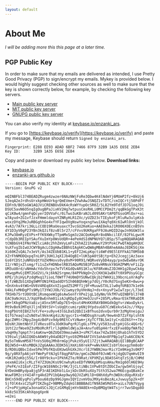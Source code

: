 ```yaml
---
layout: default
---
```


# About Me

*I will be adding more this this page at a later time.*

## PGP Public Key

In order to make sure that my emails are delivered as intended, I use Pretty
Good Privacy (PGP) to sign/encrypt my emails.  Mykey is provided below.  I
would highly suggest checking other sources as well to make sure that the key
is shown correctly below, for example, by checking the following key servers.

* [Main public key server](http://pool.sks-keyservers.net/pks/lookup?op=get&search=0x32B91A35E65E2EB4)
* [MIT public key server](https://pgp.mit.edu/pks/lookup?op=get&search=0x32B91A35E65E2EB4)
* [GNUPG public key server](http://keys.gnupg.net/pks/lookup?op=get&search=0x32B91A35E65E2EB4)

You can also verify my identity at <a href="https://keybase.io/enzanki_ars">keybase.io/enzanki_ars</a>.

If you go to [https://keybase.io/verify](https://keybase.io/verify) and paste my message,
Keybase should return `Signed by enzanki_ars`.

```
Fingerprint: E288 EE93 ADAD 6BF2 7466 87F9 32B9 1A35 E65E 2EB4
Key ID:      32B9 1A35 E65E 2EB4
```

Copy and paste or download my public key below.
**Download links:**

* [keybase.io](https://keybase.io/enzanki_ars/key.asc)
* [enzanki-ars.github.io](https://enzanki-ars.github.io/Alex_Shafer_0xE65E2EB4_pub.asc)

```
-----BEGIN PGP PUBLIC KEY BLOCK-----
Version: GnuPG v2

mQINBFbl374BEADZRugm4zwzer6NAzNWjFoRe3Qbw4K4lNdmYj6MUmP2fz+8kUj6
SJeqA2eJrdhsUrxkpHWoUrkgrQmEVme+ZVwhAwJSNQZ1vTDTC/cmIQCrtj50PdFf
EDFn9/BO5oGW1AQJViCRENBUvDkK4cRsWYYupOcSR0Z/5L82Ym9TdfJD7G1oqJ9i
DSUC5avN6O5nqIgOugBPaJixKV2Hg7wtpusCmsRHLi0MCCPDm2t/qqBkGgTPxK3t
qCiK0w4/gmnFqQcyerIOVVaFc/0iTwo3uKBraNJLd09SAKrtAPQTGsoGMlOxr+ai
w7Ayud+ZG1vfJzxFHmmldayoYZNRyHLR1ZXc/yUZD23cTIEykoFjRluRw3ulpKsb
woxzDYq2MeJuRBGghhGo4xfYFIqwOVgNswYoqxngYwu1XAqfq0Xc6IwRlOnVjkOl
4vA3/7A7kri36LLcCOD19RaUeuaxcY3vcGU2KeKuo+AAE8ekaJ1RO06XOEcnB5Vn
dY1D3yV0gP23YBn3kQJif8zvBl5r27/cFVvs9UKRgaFF9JAuHQID2qwJn9GGW3lu
KJPw38mRyzEVPs+FfK9XWkyTTpmMxSgm3z2ACQoKmpRr8o8NkcilEF/82FkLgwcM
rCdpDb3REIpYSAufXuImYp8WsUdQR+4ePeHdSIdNPNUYQ7iBSp/5TupNQQARAQAB
tCNBbGV4IFNoYWZlciA8c2hhZmVyLmFsZXhAZ21haWwuY29tPokCPwQTAQgAKQUC
VuXfvgIbIwUJCWYBgAcLCQgHAwIBBhUIAgkKCwQWAgMBAh4BAheAAAoJEDK5GjXm
Xi60KZsQAL7x3eVt/As34ZEUbB1KL1+yEFI2mLpKqcti6WFd9E5lEFFkA1T0M5bB
XZrFhNMODQxpqTnL0Pi3UH1JqXIJb4OgBI+lUK5pA0tSBjtp+Eh2JcegjjAz3axx
Gs6YCDStJuNRUsQtYUZkMHovs0vy0xM+90R91/WQRveVybD4ayp/pxdwEw8AvrOK
I2/rNOjxZlsmg/fi1sZxFHDNbelRB35AQoMU5B3PZo8vHRNskY8GHZPWM/eF1iZp
UM3uU0rd/uNHmAcYdx5hrpx7eTVlKGdQvARS1Klu/KF8RxWuZJDJHH1g28ywCk4g
oKwqpMvGjEMT2Gd2Vi/kj6kN2Srgme/84PPkNgO+ZcCKH3A1wBkTt0X9PUsyGCgc
KPE/jhiHyLPzdqMxq17isoLf0Wff74U0mDYSUNwCQkjb2fWHXiL39bcnLoXrAqPv
5jfzWBZbS1XDg5WMfON1FKQaddDY5Ih06BQhHWjp7dUj/Y0cRd7Gxg5eKX+8wu+p
+DnXnkv4tWG+UV6V4REq8XxVZigadZ52MFf1j9F+MuuwSTXL1lw0qfURB37k1e9k
U4kLFxMHDgPTs9My1T3YWJJOb/V2iwmyz9yVHnNqJ+ds+XnyvP1wIwTzpc/L73eE
fRSHb75rtUOOtBCiRsmqoeW1g6sAwSenTrXPe2jgL1dyNm/VkfM7uQINBFbl374B
EAC9aNcHzLJ/XqUFBwEnhm01izAJqRDpIy8CHeOJzsF+285PLvRmarESkTRRaDIR
pH+lKkgOPNzVa8ivjA5nx5MfaDp7E5+Qsut4MnKKXRAYB0HGdkQgYvrzWaoDykrL
Mt9vBo9JMTqVJljnE99tSV+lsUqQtcumirp6Nj9YpdsuG07CzWEekvS4Js//YKpy
hsgPbUt0IBX27oY/Fe+su9yv43lGLDa52QbI1xBfhuo2dvxQurb9r3zMgXneiguJ
Q1fG7eaqluZsNdtwl9kknKg4iLN/gycrIs+hWDDsgXruaR/9ew4nD7ZzFXplshtN
AgcZHMtr2NpyZeg4zBdPzx9dp9REtCvYzNwm+jXyTCfTBLSm1tyC+zDZ6SY++7Xy
bDsNtJUmtNbtFJlVRess0ToJOdK9aPqrRJlg6LsfPK/yV583zuEtpHjGSc4QGr6/
1UtC2zfWoe9Z3sMbURcRflrlJqN9mldWjaJA+Anvfo0SpH4rfxzEFxe8DpfWAfb2
vbqH9y7qmpt7ri4aKnw+Q6ZUQd39mozwmk3+sPK7l4ax74Zw384jOhab1hTn5YD2
V39iwljSAGIQ6DsA6W9ty04aDB2FtyoS9ZM94AFIVV3ahAn8FPBp1qf2uA6CEN/K
Ry5oTmNvmM587fnVs5U0qJMh8rmGpjPukzX5yUI17Zjt3wARAQABiQIlBBgBCAAP
BQJW5d++AhsMBQkJZgGAAAoJEDK5GjXmXi60rekP+wWvXAXCIsbYl6oxgzhm8o8r
D/RD0iQBbcIdxe5Pm7PbfKQsEKUwGhGXkJXcrlEJYWBNJmarRicYIm9Keg3s0KP7
9g/y8RXfpA6joYfWePyFtNJgSf8qgPAFUe/gmCoZNb0f0JvWErkjdgQU7qmHvEI9
+UK1R2oKbj55G/Ir80Y9cku+IPkhKZTe/R9Rat/XPXMZyL9DA5S4tqTzSjB/CHMd
oexmAIi6xjcRLzT47Z3UmJKsU9CnwhyKseEDfVNKKpbMsqsAHa/Rm1g6OlH6E9Hy
jPeFK/n31EoF/ZIFgcW1E6NOc2r9K/3jCLtiNBc1VPw8tDtZObCIw/gw5HlGjoyC
6YDeUmBRydpa8jg5P3rAE1KDhblLGxjkDcOkRSuXUy7Sth352wa7M6EcguQBakCe
WuwFDM2csY4I4Frg4kd2PV1bQAep9wy6QJVZaMilD+6NhXdyPn3WDXcdUgvRXsEr
BHCn59dEyqPolyPbou68zDp99GJgmvIQYIzvmVOaJMXy4sBezALxJvwuySp2k+dY
SjfOlK4xsC25pP7IKZkgZ+9BMMyZdqkGlBBBBAd1fN9A5WSMdS4+aiLs7UN7Vgyg
r2+oPVjpHgCw3ona4SCsJQjCzGXMqQjmYn9A8Ek+nDpBMQgtW4Tsjrr7wvSDqp8O
kk8z5U35KcAhXqogXpnN
=e2ei
-----END PGP PUBLIC KEY BLOCK-----
```
